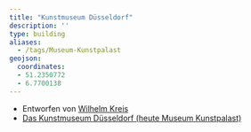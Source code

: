 ```yaml
---
title: "Kunstmuseum Düsseldorf"
description: ''
type: building
aliases:
  - /tags/Museum-Kunstpalast
geojson:
  coordinates:
  - 51.2350772
  - 6.7700138
---
```


* Entworfen von [Wilhelm Kreis](/tags/Wilhelm-Kreis)
* [Das Kunstmuseum Düsseldorf (heute Museum Kunstpalast)](https://de.wikipedia.org/wiki/Museum_Kunstpalast)
